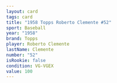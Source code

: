 ```yaml
---
layout: card
tags: card
title: "1958 Topps Roberto Clemente #52"
sport: Baseball
year: "1958"
brand: Topps
player: Roberto Clemente
lastName: Clemente
number: "52"
isRookie: false
condition: VG-VGEX
value: 100
---
```

